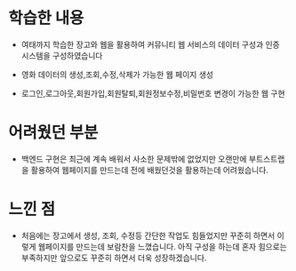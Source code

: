 # 학습한 내용

- 여태까지 학습한 장고와 웹을 활용하여 커뮤니티 웹 서비스의 데이터 구성과 인증 시스템을 구성하였습니다

- 영화 데이터의 생성,조회,수정,삭제가 가능한 웹 페이지 생성

- 로그인,로그아웃,회원가입,회원탈퇴,회원정보수정,비밀번호 변경이 가능한 웹 구현

# 어려웠던 부분

- 백엔드 구현은 최근에 계속 배워서 사소한 문제밖에 없었지만 오랜만에 부트스트랩을 활용하여 웹페이지를 만드는데 전에 배웠던것을 활용하는데 어려웠습니다.



# 느낀 점

- 처음에는 장고에서 생성, 조회, 수정등 간단한 작업도 힘들었지만 꾸준히 하면서 이렇게 웹페이지를 만드는데 보람찬을 느꼈습니다. 아직 구성을 하는데 혼자 힘으로는 부족하지만 앞으로도 꾸준히 하면서 더욱 성장하겠습니다.



